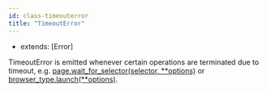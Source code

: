 ```yaml
---
id: class-timeouterror
title: "TimeoutError"
---
```


* extends: [Error]

TimeoutError is emitted whenever certain operations are terminated due to timeout, e.g. [page.wait_for_selector(selector, **options)](./api/class-page.md#pagewaitforselectorselector-options) or [browser_type.launch(**options)](./api/class-browsertype.md#browsertypelaunchoptions).



[Accessibility]: ./api/class-accessibility.md "Accessibility"
[Browser]: ./api/class-browser.md "Browser"
[BrowserContext]: ./api/class-browsercontext.md "BrowserContext"
[BrowserType]: ./api/class-browsertype.md "BrowserType"
[CDPSession]: ./api/class-cdpsession.md "CDPSession"
[ChromiumBrowserContext]: ./api/class-chromiumbrowsercontext.md "ChromiumBrowserContext"
[ConsoleMessage]: ./api/class-consolemessage.md "ConsoleMessage"
[Dialog]: ./api/class-dialog.md "Dialog"
[Download]: ./api/class-download.md "Download"
[ElementHandle]: ./api/class-elementhandle.md "ElementHandle"
[FileChooser]: ./api/class-filechooser.md "FileChooser"
[Frame]: ./api/class-frame.md "Frame"
[JSHandle]: ./api/class-jshandle.md "JSHandle"
[Keyboard]: ./api/class-keyboard.md "Keyboard"
[Mouse]: ./api/class-mouse.md "Mouse"
[Page]: ./api/class-page.md "Page"
[Playwright]: ./api/class-playwright.md "Playwright"
[Request]: ./api/class-request.md "Request"
[Response]: ./api/class-response.md "Response"
[Route]: ./api/class-route.md "Route"
[Selectors]: ./api/class-selectors.md "Selectors"
[TimeoutError]: ./api/class-timeouterror.md "TimeoutError"
[Touchscreen]: ./api/class-touchscreen.md "Touchscreen"
[Video]: ./api/class-video.md "Video"
[WebSocket]: ./api/class-websocket.md "WebSocket"
[Worker]: ./api/class-worker.md "Worker"
[Element]: https://developer.mozilla.org/en-US/docs/Web/API/element "Element"
[Evaluation Argument]: ./core-concepts.md#evaluationargument "Evaluation Argument"
[Promise]: https://developer.mozilla.org/en-US/docs/Web/JavaScript/Reference/Global_Objects/Promise "Promise"
[iterator]: https://developer.mozilla.org/en-US/docs/Web/JavaScript/Reference/Iteration_protocols "Iterator"
[origin]: https://developer.mozilla.org/en-US/docs/Glossary/Origin "Origin"
[selector]: https://developer.mozilla.org/en-US/docs/Web/CSS/CSS_Selectors "selector"
[Serializable]: https://developer.mozilla.org/en-US/docs/Web/JavaScript/Reference/Global_Objects/JSON/stringify#Description "Serializable"
[UIEvent.detail]: https://developer.mozilla.org/en-US/docs/Web/API/UIEvent/detail "UIEvent.detail"
[UnixTime]: https://en.wikipedia.org/wiki/Unix_time "Unix Time"
[xpath]: https://developer.mozilla.org/en-US/docs/Web/XPath "xpath"

[Any]: https://docs.python.org/3/library/typing.html#typing.Any "Any"
[bool]: https://docs.python.org/3/library/stdtypes.html "bool"
[Callable]: https://docs.python.org/3/library/typing.html#typing.Callable "Callable"
[EventContextManager]: https://docs.python.org/3/reference/datamodel.html#context-managers "Event context manager"
[Dict]: https://docs.python.org/3/library/typing.html#typing.Dict "Dict"
[float]: https://docs.python.org/3/library/stdtypes.html#numeric-types-int-float-complex "float"
[int]: https://docs.python.org/3/library/stdtypes.html#numeric-types-int-float-complex "int"
[List]: https://docs.python.org/3/library/typing.html#typing.List "List"
[NoneType]: https://docs.python.org/3/library/constants.html#None "None"
[pathlib.Path]: https://realpython.com/python-pathlib/ "pathlib.Path"
[str]: https://docs.python.org/3/library/stdtypes.html#text-sequence-type-str "str"
[Union]: https://docs.python.org/3/library/typing.html#typing.Union "Union"